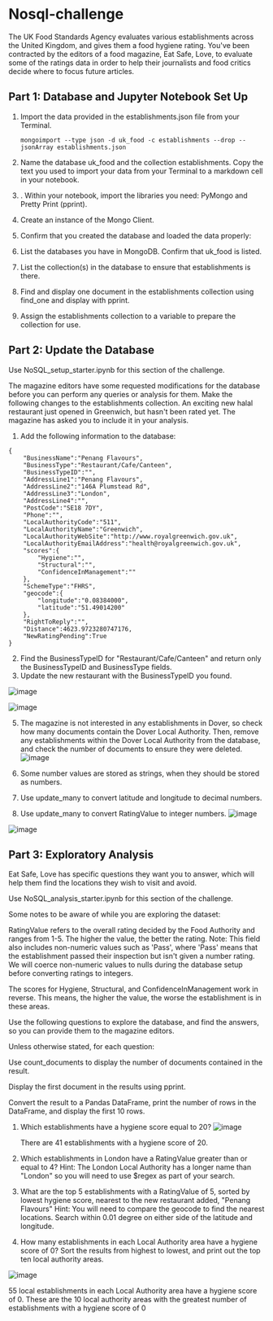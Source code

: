 # Nosql-challenge

The UK Food Standards Agency evaluates various establishments across the United Kingdom, and gives them a food hygiene rating. You've been contracted by the editors of a food magazine, Eat Safe, Love, to evaluate some of the ratings data in order to help their journalists and food critics decide where to focus future articles.

## Part 1: Database and Jupyter Notebook Set Up

1. Import the data provided in the establishments.json file from your Terminal.
   
   ```mongoimport --type json -d uk_food -c establishments --drop --jsonArray establishments.json```
2. Name the database uk_food and the collection establishments. Copy the text you used to import your data from your Terminal to a markdown cell in your notebook.
3. . Within your notebook, import the libraries you need: PyMongo and Pretty Print (pprint).
4. Create an instance of the Mongo Client.
5. Confirm that you created the database and loaded the data properly:
6. List the databases you have in MongoDB. Confirm that uk_food is listed.
7. List the collection(s) in the database to ensure that establishments is there.
8. Find and display one document in the establishments collection using find_one and display with pprint.
9. Assign the establishments collection to a variable to prepare the collection for use.

## Part 2: Update the Database

Use NoSQL_setup_starter.ipynb for this section of the challenge.

The magazine editors have some requested modifications for the database before you can perform any queries or analysis for them. Make the following changes to the establishments collection.
An exciting new halal restaurant just opened in Greenwich, but hasn't been rated yet. The magazine has asked you to include it in your analysis. 

1. Add the following information to the database:
   
```
{
    "BusinessName":"Penang Flavours",
    "BusinessType":"Restaurant/Cafe/Canteen",
    "BusinessTypeID":"",
    "AddressLine1":"Penang Flavours",
    "AddressLine2":"146A Plumstead Rd",
    "AddressLine3":"London",
    "AddressLine4":"",
    "PostCode":"SE18 7DY",
    "Phone":"",
    "LocalAuthorityCode":"511",
    "LocalAuthorityName":"Greenwich",
    "LocalAuthorityWebSite":"http://www.royalgreenwich.gov.uk",
    "LocalAuthorityEmailAddress":"health@royalgreenwich.gov.uk",
    "scores":{
        "Hygiene":"",
        "Structural":"",
        "ConfidenceInManagement":""
    },
    "SchemeType":"FHRS",
    "geocode":{
        "longitude":"0.08384000",
        "latitude":"51.49014200"
    },
    "RightToReply":"",
    "Distance":4623.9723280747176,
    "NewRatingPending":True
}
```

2. Find the BusinessTypeID for "Restaurant/Cafe/Canteen" and return only the BusinessTypeID and BusinessType fields.
3. Update the new restaurant with the BusinessTypeID you found.

![image](https://github.com/user-attachments/assets/614480cf-05b1-4790-a0f5-151c9d277399)

![image](https://github.com/user-attachments/assets/4d772e66-0230-47b7-a5ba-1d45e8953578)

5. The magazine is not interested in any establishments in Dover, so check how many documents contain the Dover Local Authority. Then, remove any establishments within the Dover Local Authority from the database, and check the number of documents to ensure they were deleted.
![image](https://github.com/user-attachments/assets/385b2db1-14a4-4af2-a7cf-bfe1180d4a1a)

6. Some number values are stored as strings, when they should be stored as numbers.
   
7. Use update_many to convert latitude and longitude to decimal numbers.
   
8. Use update_many to convert RatingValue to integer numbers.
![image](https://github.com/user-attachments/assets/cdd593d4-0af3-4bf7-be49-97d59b52b960)


![image](https://github.com/user-attachments/assets/0ea50a0d-a5a4-4229-84ce-f6a5db84b13f)

## Part 3: Exploratory Analysis

Eat Safe, Love has specific questions they want you to answer, which will help them find the locations they wish to visit and avoid.

Use NoSQL_analysis_starter.ipynb for this section of the challenge.

Some notes to be aware of while you are exploring the dataset:

RatingValue refers to the overall rating decided by the Food Authority and ranges from 1-5. The higher the value, the better the rating.
Note: This field also includes non-numeric values such as 'Pass', where 'Pass' means that the establishment passed their inspection but isn't given a number rating. We will coerce non-numeric values to nulls during the database setup before converting ratings to integers.

The scores for Hygiene, Structural, and ConfidenceInManagement work in reverse. This means, the higher the value, the worse the establishment is in these areas.

Use the following questions to explore the database, and find the answers, so you can provide them to the magazine editors.

Unless otherwise stated, for each question:

Use count_documents to display the number of documents contained in the result.

Display the first document in the results using pprint.

Convert the result to a Pandas DataFrame, print the number of rows in the DataFrame, and display the first 10 rows.

1. Which establishments have a hygiene score equal to 20?
   ![image](https://github.com/user-attachments/assets/f65e02da-1211-491e-ad4f-dad06f4fe1aa)

   There are 41 establishments with a hygiene score of 20.
   
3. Which establishments in London have a RatingValue greater than or equal to 4?
   Hint: The London Local Authority has a longer name than "London" so you will need to use $regex as part of your search.
   
4. What are the top 5 establishments with a RatingValue of 5, sorted by lowest hygiene score, nearest to the new restaurant added, "Penang Flavours"
   Hint: You will need to compare the geocode to find the nearest locations. Search within 0.01 degree on either side of the latitude and longitude.
   
5. How many establishments in each Local Authority area have a hygiene score of 0? Sort the results from highest to lowest, and print out the top ten local authority areas.

![image](https://github.com/user-attachments/assets/57d8d6e6-80ef-4d76-965a-88e832976cee)

55 local establishments in each Local Authority area have a hygiene score of 0. 
These are the 10 local authority areas with the greatest number of establishments with a hygiene score of 0 
